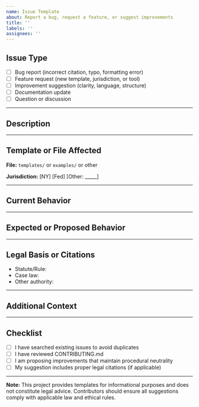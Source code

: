 ```yaml
---
name: Issue Template
about: Report a bug, request a feature, or suggest improvements
title: ''
labels: ''
assignees: ''
---
```


## Issue Type

- [ ] Bug report (incorrect citation, typo, formatting error)
- [ ] Feature request (new template, jurisdiction, or tool)
- [ ] Improvement suggestion (clarity, language, structure)
- [ ] Documentation update
- [ ] Question or discussion

---

## Description

<!-- Provide a clear and concise description of the issue or request -->



---

## Template or File Affected

<!-- If applicable, specify which template or file this issue relates to -->

**File:** `templates/` or `examples/` or other

**Jurisdiction:** [NY] [Fed] [Other: _____]

---

## Current Behavior

<!-- Describe what currently happens (for bug reports) -->



---

## Expected or Proposed Behavior

<!-- Describe what should happen, or your proposed improvement -->



---

## Legal Basis or Citations

<!-- If applicable, provide legal authority supporting your suggestion -->

- Statute/Rule:
- Case law:
- Other authority:

---

## Additional Context

<!-- Add any other context, screenshots, or examples -->



---

## Checklist

- [ ] I have searched existing issues to avoid duplicates
- [ ] I have reviewed CONTRIBUTING.md
- [ ] I am proposing improvements that maintain procedural neutrality
- [ ] My suggestion includes proper legal citations (if applicable)

---

**Note:** This project provides templates for informational purposes and does not constitute legal advice. Contributors should ensure all suggestions comply with applicable law and ethical rules.
